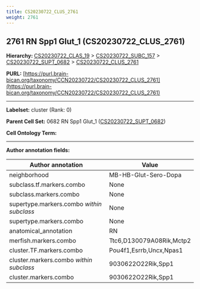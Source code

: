 ```yaml
---
title: CS20230722_CLUS_2761
weight: 2761
---
```

## 2761 RN Spp1 Glut_1 (CS20230722_CLUS_2761)
<b>Hierarchy: </b>
[CS20230722_CLAS_19](../CS20230722_CLAS_19) >
[CS20230722_SUBC_157](../CS20230722_SUBC_157) >
[CS20230722_SUPT_0682](../CS20230722_SUPT_0682) >
[CS20230722_CLUS_2761](../CS20230722_CLUS_2761)

**PURL:** [https://purl.brain-bican.org/taxonomy/CCN20230722/CS20230722_CLUS_2761](https://purl.brain-bican.org/taxonomy/CCN20230722/CS20230722_CLUS_2761)

---


**Labelset:** cluster (Rank: 0)

**Parent Cell Set:** 0682 RN Spp1 Glut_1 ([CS20230722_SUPT_0682](../CS20230722_SUPT_0682))



**Cell Ontology Term:** 

[MARKER GENES.]: #


---

[TRANSFERRED ANNOTATIONS.]: #


[AUTHOR ANNOTATION FIELDS.]: #


**Author annotation fields:**

| Author annotation | Value |
|-------------------|-------|
|neighborhood|MB-HB-Glut-Sero-Dopa|
|subclass.tf.markers.combo|None|
|subclass.markers.combo|None|
|supertype.markers.combo _within subclass_|None|
|supertype.markers.combo|None|
|anatomical_annotation|RN|
|merfish.markers.combo|Ttc6,D130079A08Rik,Mctp2|
|cluster.TF.markers.combo|Pou4f1,Esrrb,Uncx,Npas1|
|cluster.markers.combo _within subclass_|9030622O22Rik,Spp1|
|cluster.markers.combo|9030622O22Rik,Spp1|
